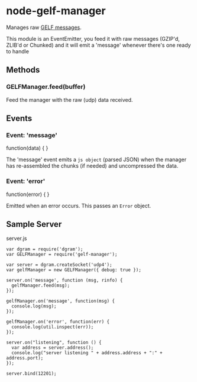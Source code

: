 # node-gelf-manager

Manages raw [GELF messages](https://github.com/Graylog2/graylog2-docs/wiki/GELF).

This module is an EventEmitter, you feed it with raw messages (GZIP'd, ZLIB'd or Chunked)
and it will emit a 'message' whenever there's one ready to handle

## Methods

### GELFManager.feed(buffer)

Feed the manager with the raw (udp) data received.

## Events

### Event: 'message'

function(data) { }

The 'message' event emits a `js object` (parsed JSON) when the manager has re-assembled the chunks
(if needed) and uncompressed the data.

### Event: 'error'

function(error) { }

Emitted when an error occurs. This passes an `Error` object.

## Sample Server

server.js

    var dgram = require('dgram');
    var GELFManager = require('gelf-manager');

    var server = dgram.createSocket('udp4');
    var gelfManager = new GELFManager({ debug: true }); 

    server.on('message', function (msg, rinfo) {
      gelfManager.feed(msg);
    });

    gelfManager.on('message', function(msg) {
      console.log(msg);
    });

    gelfManager.on('error', function(err) {
      console.log(util.inspect(err));
    });

    server.on("listening", function () {
      var address = server.address();
      console.log("server listening " + address.address + ":" + address.port);
    });

    server.bind(12201);

